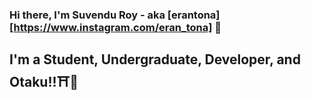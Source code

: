 ### Hi there, I'm Suvendu Roy - aka [erantona][https://www.instagram.com/eran_tona] 👋

## I'm a Student, Undergraduate, Developer, and Otaku!!⛩🎌

